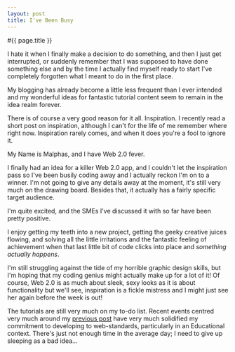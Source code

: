 ```yaml
---
layout: post
title: I've Been Busy
---
```


#{{ page.title }}

I hate it when I finally make a decision to do something, and then I just get interrupted, or suddenly remember that I was supposed to have done something else and by the time I actually find myself ready to start I've completely forgotten what I meant to do in the first place.

My blogging has already become a little less frequent than I ever intended and my wonderful ideas for fantastic tutorial content seem to remain in the idea realm forever.

There is of course a very good reason for it all. Inspiration. I recently read a short post on inspiration, although I can't for the life of me remember where right now. Inspiration rarely comes, and when it does you're a fool to ignore it.

My Name is Malphas, and I have Web 2.0 fever.

I finally had an idea for a killer Web 2.0 app, and I couldn't let the inspiration pass so I've been busily coding away and I actually reckon I'm on to a winner. I'm not going to give any details away at the moment, it's still very much on the drawing board. Besides that, it actually has a fairly specific target audience.

I'm quite excited, and the SMEs I've discussed it with so far have been pretty positive.

I enjoy getting my teeth into a new project, getting the geeky creative juices flowing, and solving all the little irritations and the fantastic feeling of achievement when that last little bit of code clicks into place and *something actually happens*.

I'm still struggling against the tide of my horrible graphic design skills, but I'm hoping that my coding genius might actually make up for a lot of it! Of course, Web 2.0 is as much about sleek, sexy looks as it is about functionality but we'll see, inspiration is a fickle mistress and I might just see her again before the week is out!

The tutorials are still very much on my to-do list. Recent events centred very much around my [previous post](#old_broken_link) have very much solidified my commitment to developing to web-standards, particularly in an Educational context. There's just not enough time in the average day; I need to give up sleeping as a bad idea...